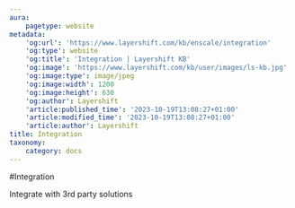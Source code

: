 ```yaml
---
aura:
    pagetype: website
metadata:
    'og:url': 'https://www.layershift.com/kb/enscale/integration'
    'og:type': website
    'og:title': 'Integration | Layershift KB'
    'og:image': 'https://www.layershift.com/kb/user/images/ls-kb.jpg'
    'og:image:type': image/jpeg
    'og:image:width': 1200
    'og:image:height': 630
    'og:author': Layershift
    'article:published_time': '2023-10-19T13:08:27+01:00'
    'article:modified_time': '2023-10-19T13:08:27+01:00'
    'article:author': Layershift
title: Integration
taxonomy:
    category: docs
---
```


#Integration

Integrate with 3rd party solutions